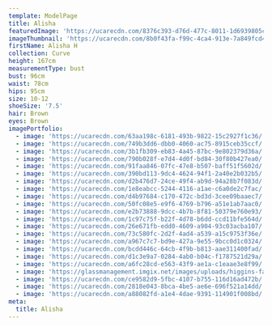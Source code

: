 ```yaml
---
template: ModelPage
title: Alisha
featuredImage: 'https://ucarecdn.com/8376c393-d76d-477c-8011-1d6939805c0c/'
imageThumbnail: 'https://ucarecdn.com/8b0f43fa-f99c-4ca4-913e-7a849fcd4d7e/'
firstName: Alisha H
collection: Curve
height: 167cm
measurementType: bust
bust: 96cm
waist: 78cm
hips: 95cm
size: 10-12
shoeSize: '7.5'
hair: Brown
eyes: Brown
imagePortfolio:
  - image: 'https://ucarecdn.com/63aa198c-6181-493b-9822-15c2927f1c36/'
  - image: 'https://ucarecdn.com/749b3dd6-dbb0-4060-ac75-8915ceb35ccf/'
  - image: 'https://ucarecdn.com/3b1fb309-eb83-4a45-87bc-9e802379d36a/'
  - image: 'https://ucarecdn.com/790b028f-e7d4-4d0f-bd84-30f80b427ea0/'
  - image: 'https://ucarecdn.com/91faa846-07fc-47e8-b507-baff51f5602d/'
  - image: 'https://ucarecdn.com/390bd113-9dc4-4624-94f1-2a40e2b032b5/'
  - image: 'https://ucarecdn.com/d2b476d7-24ce-49f4-ab9d-94a28b7f083d/'
  - image: 'https://ucarecdn.com/1e8eabcc-5244-4116-a1ae-c6a0de2c7fac/'
  - image: 'https://ucarecdn.com/d4b97684-c170-472c-bd3d-3cee09baaec7/'
  - image: 'https://ucarecdn.com/50fc08e5-e9f6-4769-b796-a51e1ab7aac0/'
  - image: 'https://ucarecdn.com/e2b73888-9dcc-4b7b-8f81-50379e760e93/'
  - image: 'https://ucarecdn.com/1c97c75f-b22f-4d78-b6dd-ccd11bfe564d/'
  - image: 'https://ucarecdn.com/26e671fb-edd0-4609-a904-93c03acba107/'
  - image: 'https://ucarecdn.com/73c580fc-2d2f-4ad4-a539-a15c9753f36e/'
  - image: 'https://ucarecdn.com/a967c7c7-bd9e-427a-9e55-9bcc0d1c0324/'
  - image: 'https://ucarecdn.com/bcdd446c-64cb-4f9b-b813-aae311400fad/'
  - image: 'https://ucarecdn.com/d1c3e9a7-0284-4ab0-b04c-f1787521d29a/'
  - image: 'https://ucarecdn.com/a6fc28cd-e563-43f9-ae1a-c1eaae3e8f99/'
  - image: 'https://glassmanagement.imgix.net/images/uploads/higgins-family.jpg'
  - image: 'https://ucarecdn.com/ce9582d9-5fbc-4107-b755-116d16ad472b/'
  - image: 'https://ucarecdn.com/2818e043-8bca-4be5-ae6e-696f521a14dd/'
  - image: 'https://ucarecdn.com/a88082fd-a1e4-4dae-9391-114901f008bd/'
meta:
  title: Alisha
---
```


